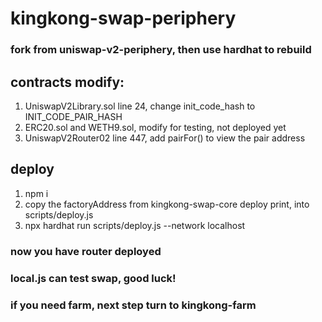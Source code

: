 # kingkong-swap-periphery
### fork from uniswap-v2-periphery, then use hardhat to rebuild
## contracts modify:
1. UniswapV2Library.sol line 24, change init_code_hash to INIT_CODE_PAIR_HASH
2. ERC20.sol and WETH9.sol, modify for testing, not deployed yet
3. UniswapV2Router02 line 447, add pairFor() to view the pair address

## deploy
1. npm i
2. copy the factoryAddress from kingkong-swap-core deploy print, into scripts/deploy.js
3. npx hardhat run scripts/deploy.js --network localhost
### now you have router deployed
### local.js can test swap, good luck!
### if you need farm, next step turn to kingkong-farm

